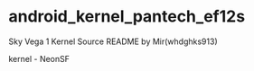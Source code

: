 android_kernel_pantech_ef12s
============================

Sky Vega 1 Kernel Source
README by Mir(whdghks913)

kernel - NeonSF
